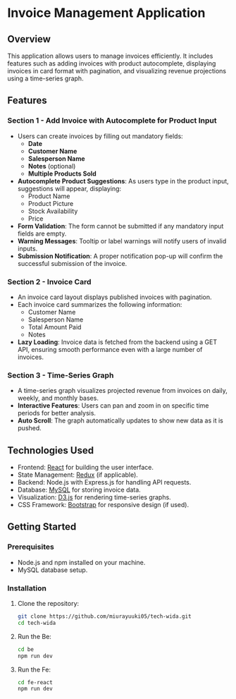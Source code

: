 # Invoice Management Application

## Overview

This application allows users to manage invoices efficiently. It includes features such as adding invoices with product autocomplete, displaying invoices in card format with pagination, and visualizing revenue projections using a time-series graph.

## Features

### Section 1 - Add Invoice with Autocomplete for Product Input

- Users can create invoices by filling out mandatory fields: 
  - **Date**
  - **Customer Name**
  - **Salesperson Name**
  - **Notes** (optional)
  - **Multiple Products Sold**
- **Autocomplete Product Suggestions**: As users type in the product input, suggestions will appear, displaying:
  - Product Name
  - Product Picture
  - Stock Availability
  - Price
- **Form Validation**: The form cannot be submitted if any mandatory input fields are empty.
- **Warning Messages**: Tooltip or label warnings will notify users of invalid inputs.
- **Submission Notification**: A proper notification pop-up will confirm the successful submission of the invoice.

### Section 2 - Invoice Card

- An invoice card layout displays published invoices with pagination.
- Each invoice card summarizes the following information:
  - Customer Name
  - Salesperson Name
  - Total Amount Paid
  - Notes
- **Lazy Loading**: Invoice data is fetched from the backend using a GET API, ensuring smooth performance even with a large number of invoices.

### Section 3 - Time-Series Graph

- A time-series graph visualizes projected revenue from invoices on daily, weekly, and monthly bases.
- **Interactive Features**: Users can pan and zoom in on specific time periods for better analysis.
- **Auto Scroll**: The graph automatically updates to show new data as it is pushed.

## Technologies Used

- Frontend: [React](https://reactjs.org/) for building the user interface.
- State Management: [Redux](https://redux.js.org/) (if applicable).
- Backend: Node.js with Express.js for handling API requests.
- Database: [MySQL](https://www.mysql.com/) for storing invoice data.
- Visualization: [D3.js](https://d3js.org/) for rendering time-series graphs.
- CSS Framework: [Bootstrap](https://getbootstrap.com/) for responsive design (if used).

## Getting Started

### Prerequisites

- Node.js and npm installed on your machine.
- MySQL database setup.

### Installation

1. Clone the repository:
   ```bash
   git clone https://github.com/miurayuuki05/tech-wida.git
   cd tech-wida
2. Run the Be:
   ```bash
   cd be
   npm run dev
3. Run the Fe:
   ```bash
   cd fe-react
   npm run dev
